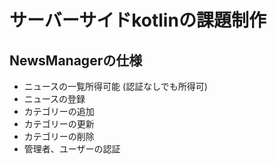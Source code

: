 #  サーバーサイドkotlinの課題制作  

## NewsManagerの仕様
* ニュースの一覧所得可能 (認証なしでも所得可)
* ニュースの登録 
* カテゴリーの追加 
* カテゴリーの更新 
* カテゴリーの削除 
* 管理者、ユーザーの認証 


